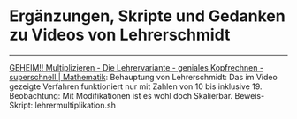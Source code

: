 # Ergänzungen, Skripte und Gedanken zu Videos von Lehrerschmidt  
-------------------------------------------------------------



[GEHEIM!! Multiplizieren - Die Lehrervariante - geniales Kopfrechnen - superschnell | Mathematik](https://www.youtube.com/watch?v=CqFApSTSMRM&lc=z22bhrfgwlmvhtno504t1aokgcwehx0jyfmehg4fpwtfbk0h00410.1557419948496132):
Behauptung von Lehrerschmidt: Das im Video gezeigte Verfahren funktioniert nur mit Zahlen von 10 bis inklusive 19.
Beobachtung: Mit Modifikationen ist es wohl doch Skalierbar.
Beweis-Skript: lehrermultiplikation.sh
